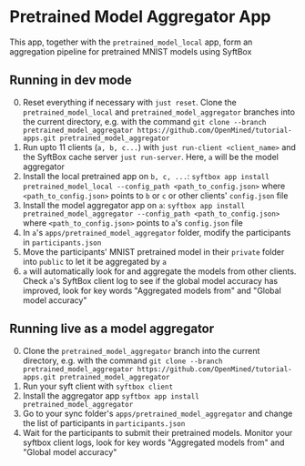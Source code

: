 # Pretrained Model Aggregator App

This app, together with the `pretrained_model_local` app, form an aggregation pipeline for pretrained MNIST models using SyftBox

## Running in dev mode

0. Reset everything if necessary with `just reset`. Clone the `pretrained_model_local` and `pretrained_model_aggregator` branches into the current directory, e.g. with the command `git clone --branch pretrained_model_aggregator https://github.com/OpenMined/tutorial-apps.git pretrained_model_aggregator`
1. Run upto 11 clients (`a, b, c...`) with `just run-client <client_name>` and the SyftBox cache server `just run-server`. Here, `a` will be the model aggregator
2. Install the local pretrained app on `b, c, ...`: `syftbox app install pretrained_model_local --config_path <path_to_config.json>` where `<path_to_config.json>` points to `b` or `c` or other clients' `config.json` file
3. Install the model aggregator app on `a`: `syftbox app install pretrained_model_aggregator --config_path <path_to_config.json>` where `<path_to_config.json>` points to `a`'s `config.json` file
4. In `a`'s `apps/pretrained_model_aggregator` folder, modify the participants in `participants.json`
5. Move the participants' MNIST pretrained model in their `private` folder into `public` to let it be aggregated by `a`
6. `a` will automatically look for and aggregate the models from other clients. Check `a`'s SyftBox client log to see if the global model accuracy has improved, look for key words "Aggregated models from" and "Global model accuracy"

## Running live as a model aggregator

0. Clone the `pretrained_model_aggregator` branch into the current directory, e.g. with the command `git clone --branch pretrained_model_aggregator https://github.com/OpenMined/tutorial-apps.git pretrained_model_aggregator`
1. Run your syft client with `syftbox client`
2. Install the aggregator app `syftbox app install pretrained_model_aggregator`
3. Go to your sync folder's `apps/pretrained_model_aggregator` and change the list of participants in `participants.json`
4. Wait for the participants to submit their pretrained models. Monitor your syftbox client logs, look for key words "Aggregated models from" and "Global model accuracy"
